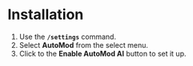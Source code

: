 # Installation

1. Use the **`/settings`** command.
2. Select **AutoMod** from the select menu.
3. Click to the **Enable AutoMod AI** button to set it up.
